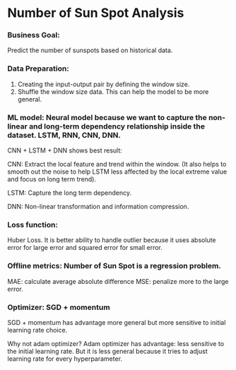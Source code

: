 # Number of Sun Spot Analysis

### Business Goal: 
Predict the number of sunspots based on historical data.

### Data Preparation: 
1. Creating the input-output pair by defining the window size.
2. Shuffle the window size data. This can help the model to be more general. 

### ML model: Neural model because we want to capture the non-linear and long-term dependency relationship inside the dataset. LSTM, RNN, CNN, DNN. 
CNN + LSTM + DNN shows best result: 

CNN: Extract the local feature and trend within the window. (It also helps to smooth out the noise to help LSTM less affected by the local extreme value and focus on long term trend).

LSTM: Capture the long term dependency.

DNN:  Non-linear transformation and information compression.

### Loss function: 
Huber Loss. It is better ability to handle outlier because it uses absolute error for large error and squared error for small error.

### Offline metrics: Number of Sun Spot is a regression problem.
MAE: calculate average absolute difference
MSE: penalize more to the large error.

### Optimizer: SGD + momentum 
SGD + momentum has advantage more general but more sensitive to initial learning rate choice. 

Why not adam optimizer?
Adam optimizer has advantage: less sensitive to the initial learning rate. But it is less general because it tries to adjust learning rate for every hyperparameter.

